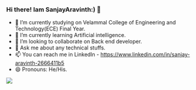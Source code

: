 ### Hi there! Iam SanjayAravinth:) 👋


- 🔭 I’m currently studying on Velammal College of Engineering and Technology(ECE) Final Year.
- 🌱 I’m currently learning Artificial intelligence.
- 👯 I’m looking to collaborate on Back end developer.
- 💬 Ask me about any technical stuffs.
- 📫 You can reach me in LinkedIn - https://www.linkedin.com/in/sanjay-aravinth-2666411b5
- 😄 Pronouns: He/His.


<img src="http://github-readme-stats.vercel.app/api?username=sanjayaravinth721&&show_icons=true&title_color=ffffff&icon_color=bb2acf&text_color=da7dc&bg_color=151515">


